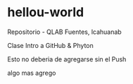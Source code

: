 # hellou-world
Repositorio - QLAB
Fuentes, lcahuanab

Clase Intro a GitHub & Phyton

Esto no deberia de agregarse sin el Push 

algo mas agrego